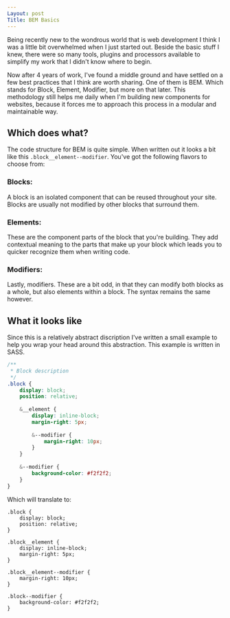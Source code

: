 ```yaml
---
Layout: post
Title: BEM Basics
---
```


Being recently new to the wondrous world that is web development I think I was a little bit overwhelmed when I just started out. Beside the basic stuff I knew, there were so many tools, plugins and processors available to simplify my work that I didn't know where to begin.

Now after 4 years of work, I've found a middle ground and have settled on a few best practices that I think are worth sharing.
One of them is BEM. Which stands for Block, Element, Modifier, but more on that later. This methodology still helps me daily when I'm building new components for websites, because it forces me to approach this process in a modular and maintainable way.

## Which does what?

The code structure for BEM is quite simple. When written out it looks a bit like this `.block__element--modifier`. You've got the following flavors to choose from:

### Blocks: 

A block is an isolated component that can be reused throughout your site. Blocks are usually not modified by other blocks that surround them.

### Elements:

These are the component parts of the block that you're building. They add contextual meaning to the parts that make up your block which leads you to quicker recognize them when writing code.

### Modifiers:

Lastly, modifiers. These are a bit odd, in that they can modify both blocks as a whole, but also elements within a block. The syntax remains the same however.

## What it looks like

Since this is a relatively abstract discription I've written a small example to help you wrap your head around this abstraction. This example is written in SASS.

``` scss
/**
 * Block description
 */
.block {
	display: block;
	position: relative;
	
	&__element {
		display: inline-block;
		margin-right: 5px;
		
		&--modifier {
			margin-right: 10px;
		}
	}
	
	&--modifier {
		background-color: #f2f2f2;
	}
}
```

Which will translate to:
```
.block {
	display: block;
	position: relative;
}

.block__element {
	display: inline-block;
	margin-right: 5px;
}

.block__element--modifier {
	margin-right: 10px;
}

.block--modifier {
	background-color: #f2f2f2;
}
```